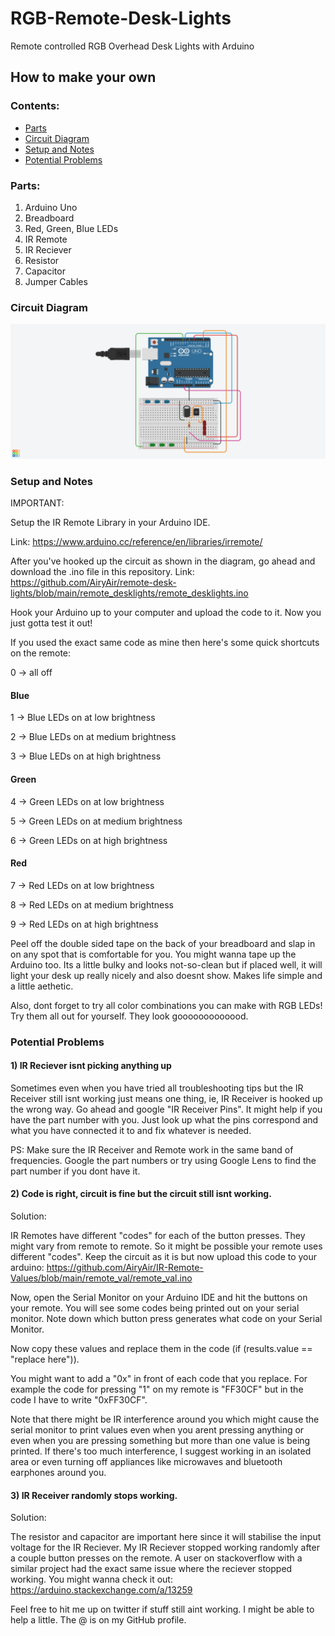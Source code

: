 # RGB-Remote-Desk-Lights

Remote controlled RGB Overhead Desk Lights with Arduino

## How to make your own

### Contents:
* [Parts](https://github.com/AiryAir/remote-desk-lights#parts)
* [Circuit Diagram](https://github.com/AiryAir/remote-desk-lights#circuit-diagram)
* [Setup and Notes](https://github.com/AiryAir/remote-desk-lights#setup-and-notes)
* [Potential Problems](https://github.com/AiryAir/remote-desk-lights#potential-problems)


### Parts:
1) Arduino Uno
2) Breadboard
3) Red, Green, Blue LEDs
4) IR Remote
5) IR Reciever
6) Resistor
7) Capacitor
8) Jumper Cables

### Circuit Diagram

![circuit diagram](https://github.com/AiryAir/remote-desk-lights/blob/main/images/circuit.png)

### Setup and Notes

IMPORTANT:

Setup the IR Remote Library in your Arduino IDE.

Link: https://www.arduino.cc/reference/en/libraries/irremote/

After you've hooked up the circuit as shown in the diagram, go ahead and download the .ino file in this repository.
Link: https://github.com/AiryAir/remote-desk-lights/blob/main/remote_desklights/remote_desklights.ino

Hook your Arduino up to your computer and upload the code to it.
Now you just gotta test it out!

If you used the exact same code as mine then here's some quick shortcuts on the remote:

0 -> all off
#### Blue
1 -> Blue LEDs on at low brightness

2 -> Blue LEDs on at medium brightness

3 -> Blue LEDs on at high brightness
#### Green
4 -> Green LEDs on at low brightness

5 -> Green LEDs on at medium brightness

6 -> Green LEDs on at high brightness
#### Red
7 -> Red LEDs on at low brightness

8 -> Red LEDs on at medium brightness

9 -> Red LEDs on at high brightness

Peel off the double sided tape on the back of your breadboard and slap in on any spot that is comfortable for you. You might wanna tape up the Arduino too. Its a little bulky and looks not-so-clean but if placed well, it will light your desk up really nicely and also doesnt show. 
Makes life simple and a little aethetic.

Also, dont forget to try all color combinations you can make with RGB LEDs! Try them all out for yourself. They look gooooooooooood.

### Potential Problems

#### 1) IR Reciever isnt picking anything up

Sometimes even when you have tried all troubleshooting tips but the IR Receiver still isnt working just
means one thing, ie, IR Receiver is hooked up the wrong way. Go ahead and google "IR Receiver Pins". It might help
if you have the part number with you. Just look up what the pins correspond and what you have connected it to and fix 
whatever is needed.

PS: Make sure the IR Receiver and Remote work in the same band of frequencies. Google the part numbers or try using
Google Lens to find the part number if you dont have it.

#### 2) Code is right, circuit is fine but the circuit still isnt working.

Solution:

IR Remotes have different "codes" for each of the button presses. They might vary from remote to remote.
So it might be possible your remote uses different "codes". 
Keep the circuit as it is but now upload this code to your arduino: 
https://github.com/AiryAir/IR-Remote-Values/blob/main/remote_val/remote_val.ino

Now, open the Serial Monitor on your Arduino IDE and hit the buttons on your remote. You will see some codes being
printed out on your serial monitor. Note down which button press generates what code on your Serial Monitor.

Now copy these values and replace them in the code (if (results.value == "replace here")). 

You might want to add a "0x" in front of each code that you replace.
For example the code for pressing "1" on my remote is "FF30CF" but in the code I have to write "0xFF30CF".

Note that there might be IR interference around you which might cause the serial monitor to print values even when you arent
pressing anything or even when you are pressing something but more than one value is being printed. If there's too much interference,
I suggest working in an isolated area or even turning off appliances like microwaves and bluetooth earphones around you.


#### 3) IR Receiver randomly stops working.

Solution:

The resistor and capacitor are important here since it will stabilise the input voltage for the IR Reciever.
My IR Reciever stopped working randomly after a couple button presses on the remote. A user on stackoverflow with a similar project
had the exact same issue where the reciever stopped working.
You might wanna check it out: 
https://arduino.stackexchange.com/a/13259


Feel free to hit me up on twitter if stuff still aint working. I might be able to help a little. The @ is on my GitHub profile.
